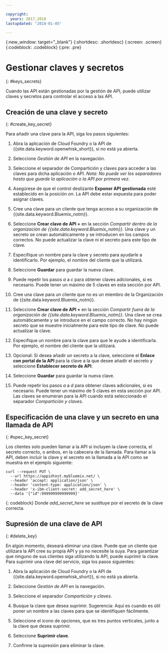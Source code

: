 ```yaml
---

copyright:
  years: 2017,2018
lastupdated: "2018-01-05"

---
```



{:new_window: target="_blank"}
{:shortdesc: .shortdesc}
{:screen: .screen}
{:codeblock: .codeblock}
{:pre: .pre}

# Gestionar claves y secretos
{: #keys_secrets}

Cuando las API están gestionadas por la gestión de API, puede utilizar claves y secretos para controlar el acceso a las API.

## Creación de una clave y secreto
{: #create_key_secret}

Para añadir una clave para la API, siga los pasos siguientes:

1. Abra la aplicación de Cloud Foundry o la API de {{site.data.keyword.openwhisk_short}}, si no está ya abierta.

2. Seleccione *Gestión de API* en la navegación.

3. Seleccione el separador de Compartición y claves para acceder a las claves para dicha aplicación o API. *Nota: No puede ver los separadores hasta que guarde la aplicación o la API por primera vez.*

4. Asegúrese de que el control deslizante **Exponer API gestionada** esté establecido en la posición *on*. La API debe estar expuesta para poder asignar claves.

5. Cree una clave para un cliente que tenga acceso a su organización de {{site.data.keyword.Bluemix_notm}}.
  1. Seleccione **Crear clave de API +** en la sección *Compartir dentro de la organización de {{site.data.keyword.Bluemix_notm}}*. Una clave y un secreto se crean automáticamente y se introducen en los campos correctos. No puede actualizar la clave ni el secreto para este tipo de clave. 
  2. Especifique un nombre para la clave y secreto para ayudarle a identificarlo. Por ejemplo, el nombre del cliente que la utilizará.
  3. Seleccione **Guardar** para guardar la nueva clave.
  4. Puede repetir los pasos *a* a *c* para obtener claves adicionales, si es necesario. Puede tener un máximo de 5 claves en esta sección por API.

6. Cree una clave para un cliente que no es un miembro de la Organización de {{site.data.keyword.Bluemix_notm}}.
  1. Seleccione **Crear clave de API +** en la sección *Compartir fuera de la organización de {{site.data.keyword.Bluemix_notm}}*. Una clave se crea automáticamente y se introduce en el campo correcto. No hay ningún secreto que se muestre inicialmente para este tipo de clave. No puede actualizar la clave. 
  2. Especifique un nombre para la clave para que le ayude a identificarla. Por ejemplo, el nombre del cliente que la utilizará.
  3. Opcional: Si desea añadir un secreto a la clave, seleccione el **Enlace con portal de la API** para la clave a la que desee añadir el secreto y seleccione **Establecer secreto de API**.
  4. Seleccione **Guardar** para guardar la nueva clave.
  5. Puede repetir los pasos *a* a *d* para obtener claves adicionales, si es necesario. Puede tener un máximo de 5 claves en esta sección por API.
Las claves se enumeran para la API cuando está seleccionado el separador *Compartición y claves*.

## Especificación de una clave y un secreto en una llamada de API
{: #spec_key_secret}

Los clientes solo pueden llamar a la API si incluyen la clave correcta, el secreto correcto, o ambos, en la cabecera de la llamada. Para llamar a la API, deben incluir la clave y el secreto en la llamada a la API como se muestra en el ejemplo siguiente:
```
curl --request PUT \
  --url https://appidtest.mybluemix.net/ \
  --header 'accept: application/json' \
  --header 'content-type: application/json' \
  --header 'x-ibm-client-secret: add_secret_here' \
  --data '{"id":999999999999999}'
```
{: codeblock}
Donde *add_secret_here* se sustituye por el secreto de la clave correcta. 

## Supresión de una clave de API
{: #delete_key}

En algún momento, deseará eliminar una clave. Puede que un cliente que utilizara la API cree su propia API y ya no necesite la suya. Para garantizar que ninguno de sus clientes siga utilizando la API, puede suprimir la clave. Para suprimir una clave del servicio, siga los pasos siguientes:

1. Abra la aplicación de Cloud Foundry o la API de {{site.data.keyword.openwhisk_short}}, si no está ya abierta.

2. Seleccione *Gestión de API* en la navegación.

3. Seleccione el separador *Compartición y claves*.

4. Busque la clave que desea suprimir. Sugerencia: Aquí es cuando es útil poner un nombre a las claves para que se identifiquen fácilmente.

5. Seleccione el icono de opciones, que es tres puntos verticales, junto a la clave que desea suprimir. 

6. Seleccione **Suprimir clave**.

7. Confirme la supresión para eliminar la clave.
